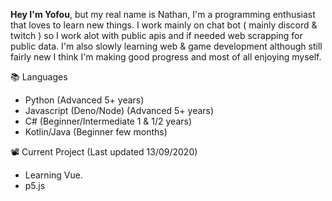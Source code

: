 
**Hey I'm Yofou**, but my real name is Nathan, I'm a programming enthusiast that loves to learn new things.
I work mainly on chat bot ( mainly discord & twitch ) so I work alot with public apis and if needed
web scrapping for public data. I'm also slowly learning web & game development although still fairly new
I think I'm making good progress and most of all enjoying myself.

📚 Languages
  * Python (Advanced 5+ years)
  * Javascript (Deno/Node) (Advanced 5+ years)
  * C# (Beginner/Intermediate 1 & 1/2 years)
  * Kotlin/Java (Beginner few months)
 
📽️ Current Project (Last updated 13/09/2020)
  * Learning Vue.
  * p5.js 
